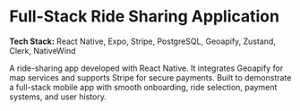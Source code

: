 # Full-Stack Ride Sharing Application

**Tech Stack:** React Native, Expo, Stripe, PostgreSQL, Geoapify, Zustand, Clerk, NativeWind

A ride-sharing app developed with React Native. It integrates Geoapify for map services and supports Stripe for secure payments. Built to demonstrate a full-stack mobile app with smooth onboarding, ride selection, payment systems, and user history.
